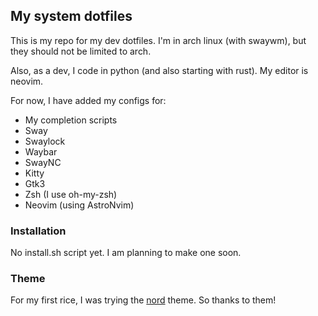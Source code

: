## My system dotfiles

This is my repo for my dev dotfiles. I'm in arch linux (with swaywm), but they should not be limited to arch.

Also, as a dev, I code in python (and also starting with rust). My editor is neovim.

For now, I have added my configs for:

- My completion scripts
- Sway
- Swaylock
- Waybar
- SwayNC
- Kitty
- Gtk3
- Zsh (I use oh-my-zsh)
- Neovim (using AstroNvim)

### Installation

No install.sh script yet. I am planning to make one soon.

### Theme

For my first rice, I was trying the [nord](https://github.com/nordtheme/nord) theme. So thanks to them!
